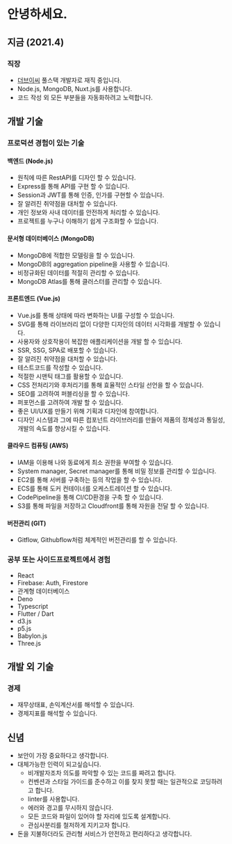 # 안녕하세요.

## 지금 (2021.4)
### 직장
- [더브이씨](https://thevc.kr) 풀스택 개발자로 재직 중입니다.
- Node.js, MongoDB, Nuxt.js를 사용합니다.
- 코드 작성 외 모든 부분들을 자동화하려고 노력합니다.

## 개발 기술
### 프로덕션 경험이 있는 기술
#### 백엔드 (Node.js)
- 원칙에 따른 RestAPI를 디자인 할 수 있습니다.
- Express를 통해 API를 구현 할 수 있습니다.
- Session과 JWT를 통해 인증, 인가를 구현할 수 있습니다.
- 잘 알려진 취약점을 대처할 수 있습니다.
- 개인 정보와 사내 데이터를 안전하게 처리할 수 있습니다.
- 프로젝트를 누구나 이해하기 쉽게 구조화할 수 있습니다.

#### 문서형 데이터베이스 (MongoDB)
- MongoDB에 적합한 모델링을 할 수 있습니다.
- MongoDB의 aggregation pipeline을 사용할 수 있습니다.
- 비정규화된 데이터를 적절히 관리할 수 있습니다.
- MongoDB Atlas를 통해 클러스터를 관리할 수 있습니다.

#### 프론트엔드 (Vue.js)
- Vue.js를 통해 상태에 따라 변화하는 UI를 구성할 수 있습니다.
- SVG를 통해 라이브러리 없이 다양한 디자인의 데이터 시각화를 개발할 수 있습니다.
- 사용자와 상호작용이 복잡한 애플리케이션을 개발 할 수 있습니다.
- SSR, SSG, SPA로 배포할 수 있습니다.
- 잘 알려진 취약점을 대처할 수 있습니다.
- 테스트코드를 작성할 수 있습니다.
- 적절한 시맨틱 태그를 활용할 수 있습니다.
- CSS 전처리기와 후처리기를 통해 효율적인 스타일 선언을 할 수 있습니다.
- SEO를 고려하여 퍼블리싱을 할 수 있습니다.
- 퍼포먼스를 고려하여 개발 할 수 있습니다.
- 좋은 UI/UX를 만들기 위해 기획과 디자인에 참여합니다.
- 디자인 시스템과 그에 따른 컴포넌트 라이브러리를 만들어 제품의 정체성과 통일성, 개발의 속도를 향상시킬 수 있습니다.

#### 클라우드 컴퓨팅 (AWS)
- IAM을 이용해 나와 동료에게 최소 권한을 부여할 수 있습니다.
- System manager, Secret manager를 통해 비밀 정보를 관리할 수 있습니다.
- EC2를 통해 서버를 구축하는 등의 작업을 할 수 있습니다.
- ECS를 통해 도커 컨테이너를 오케스트레이션 할 수 있습니다.
- CodePipeline을 통해 CI/CD환경을 구축 할 수 있습니다.
- S3를 통해 파일을 저장하고 Cloudfront를 통해 자원을 전달 할 수 있습니다.

#### 버전관리 (GIT)
- Gitflow, Githubflow처럼 체계적인 버전관리를 할 수 있습니다.

### 공부 또는 사이드프로젝트에서 경험
- React
- Firebase: Auth, Firestore
- 관계형 데이터베이스
- Deno
- Typescript
- Flutter / Dart
- d3.js
- p5.js
- Babylon.js
- Three.js

## 개발 외 기술
### 경제
- 재무상태표, 손익계산서를 해석할 수 있습니다.
- 경제지표를 해석할 수 있습니다.

## 신념
- 보안이 가장 중요하다고 생각합니다.
- 대체가능한 인력이 되고싶습니다.
  - 비개발자조차 의도를 파악할 수 있는 코드를 짜려고 합니다.
  - 컨벤션과 스타일 가이드를 준수하고 이를 찾지 못할 때는 일관적으로 코딩하려고 합니다.
  - linter를 사용합니다.
  - 에러와 경고를 무시하지 않습니다.
  - 모든 코드와 파일이 있어야 할 자리에 있도록 설계합니다.
  - 관심사분리를 철저하게 지키고자 합니다.
- 돈을 지불하더라도 관리형 서비스가 안전하고 편리하다고 생각합니다.
